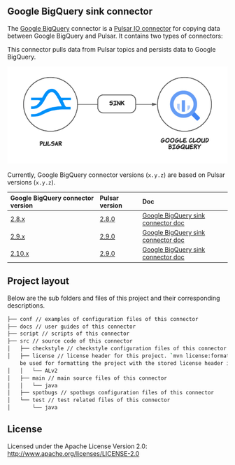 ## Google BigQuery sink connector

The [Google BigQuery](https://cloud.google.com/bigquery) connector is a [Pulsar IO connector](http://pulsar.apache.org/docs/en/next/io-overview/) for copying data between Google BigQuery and Pulsar. It contains two types of connectors:

This connector pulls data from Pulsar topics and persists data to Google BigQuery.

![](docs/google-bigquery-sink.png)

Currently, Google BigQuery connector versions (`x.y.z`) are based on Pulsar versions (`x.y.z`).

| Google BigQuery connector version                                                   | Pulsar version                                 | Doc                                                                                                     |
|:------------------------------------------------------------------------------------|:-----------------------------------------------|:--------------------------------------------------------------------------------------------------------|
| [2.8.x](https://github.com/streamnative/pulsar-io-bigquery/releases/tag/v2.8.3.5)   | [2.8.0](http://pulsar.apache.org/en/download/) | [Google BigQuery sink connector doc](https://hub.streamnative.io/connectors/google-bigquery/v2.8.3.5/)  |
| [2.9.x](https://github.com/streamnative/pulsar-io-bigquery/releases/tag/v2.9.2.11)  | [2.9.0](http://pulsar.apache.org/en/download/) | [Google BigQuery sink connector doc](https://hub.streamnative.io/connectors/google-bigquery/v2.9.2.11/) |
| [2.10.x](https://github.com/streamnative/pulsar-io-bigquery/releases/tag/v2.10.0.7) | [2.9.0](http://pulsar.apache.org/en/download/) | [Google BigQuery sink connector doc](https://hub.streamnative.io/connectors/google-bigquery/v2.10.0.7/) |


## Project layout

Below are the sub folders and files of this project and their corresponding descriptions.

```bash
├── conf // examples of configuration files of this connector
├── docs // user guides of this connector
├── script // scripts of this connector
├── src // source code of this connector
│   ├── checkstyle // checkstyle configuration files of this connector
│   ├── license // license header for this project. `mvn license:format` can
    be used for formatting the project with the stored license header in this directory
│   │   └── ALv2
│   ├── main // main source files of this connector
│   │   └── java
│   ├── spotbugs // spotbugs configuration files of this connector
│   └── test // test related files of this connector
│       └── java
```

## License

Licensed under the Apache License Version 2.0: http://www.apache.org/licenses/LICENSE-2.0